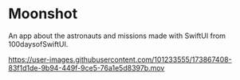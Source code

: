 # Moonshot

An app about the astronauts and missions made with SwiftUI from 100daysofSwiftUI.


https://user-images.githubusercontent.com/101233555/173867408-83f1d1de-9b94-449f-9ce5-76a1e5d8397b.mov

